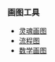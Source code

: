 ### 画图工具

* [灵魂画图](https://excalidraw.com/)
* [流程图](https://app.diagrams.net/)
* [数学画图](https://www.mathway.com/Graph)